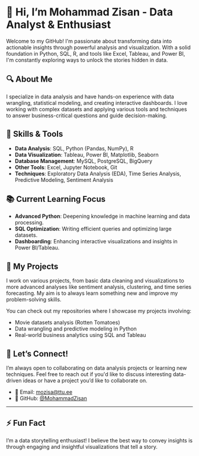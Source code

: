 # 👋 Hi, I’m Mohammad Zisan - Data Analyst & Enthusiast

Welcome to my GitHub! I'm passionate about transforming data into actionable insights through powerful analysis and visualization. With a solid foundation in Python, SQL, R, and tools like Excel, Tableau, and Power BI, I'm constantly exploring ways to unlock the stories hidden in data.

## 🔍 About Me
I specialize in data analysis and have hands-on experience with data wrangling, statistical modeling, and creating interactive dashboards. I love working with complex datasets and applying various tools and techniques to answer business-critical questions and guide decision-making.

## 🌱 Skills & Tools
- **Data Analysis**: SQL, Python (Pandas, NumPy), R
- **Data Visualization**: Tableau, Power BI, Matplotlib, Seaborn
- **Database Management**: MySQL, PostgreSQL, BigQuery
- **Other Tools**: Excel, Jupyter Notebook, Git
- **Techniques**: Exploratory Data Analysis (EDA), Time Series Analysis, Predictive Modeling, Sentiment Analysis

## 📚 Current Learning Focus
- **Advanced Python**: Deepening knowledge in machine learning and data processing.
- **SQL Optimization**: Writing efficient queries and optimizing large datasets.
- **Dashboarding**: Enhancing interactive visualizations and insights in Power BI/Tableau.

## 🚀 My Projects
I work on various projects, from basic data cleaning and visualizations to more advanced analyses like sentiment analysis, clustering, and time series forecasting. My aim is to always learn something new and improve my problem-solving skills.

You can check out my repositories where I showcase my projects involving:
- Movie datasets analysis (Rotten Tomatoes)
- Data wrangling and predictive modeling in Python
- Real-world business analytics using SQL and Tableau

## 🤝 Let’s Connect!
I’m always open to collaborating on data analysis projects or learning new techniques. Feel free to reach out if you'd like to discuss interesting data-driven ideas or have a project you’d like to collaborate on.

- 📧 Email: [mozisa@ttu.ee](mailto:mozisa@ttu.ee)
- 🔗 GitHub: [@MohammadZisan](https://github.com/MohammadZisan)

---

## ⚡ Fun Fact
I’m a data storytelling enthusiast! I believe the best way to convey insights is through engaging and insightful visualizations that tell a story.
